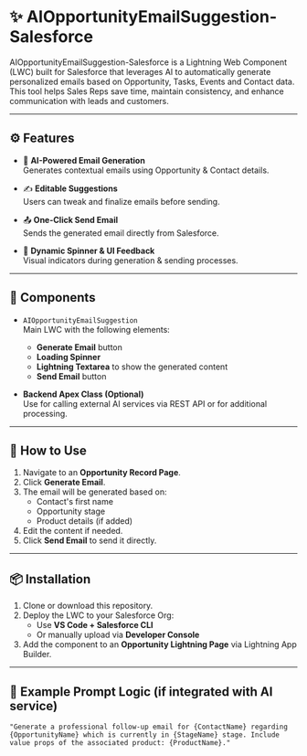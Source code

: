 # ✨ AIOpportunityEmailSuggestion-Salesforce

AIOpportunityEmailSuggestion-Salesforce is a Lightning Web Component (LWC) built for Salesforce that leverages AI to automatically generate personalized emails based on Opportunity, Tasks, Events and Contact data. This tool helps Sales Reps save time, maintain consistency, and enhance communication with leads and customers.

---

## ⚙️ Features

- 🔮 **AI-Powered Email Generation**  
  Generates contextual emails using Opportunity & Contact details.

- ✍️ **Editable Suggestions**  
  Users can tweak and finalize emails before sending.

- 📤 **One-Click Send Email**  
  Sends the generated email directly from Salesforce.

- 🔁 **Dynamic Spinner & UI Feedback**  
  Visual indicators during generation & sending processes.

---

## 🧱 Components

- `AIOpportunityEmailSuggestion`  
  Main LWC with the following elements:
  - **Generate Email** button
  - **Loading Spinner**
  - **Lightning Textarea** to show the generated content
  - **Send Email** button

- **Backend Apex Class (Optional)**  
  Use for calling external AI services via REST API or for additional processing.

---

## 🚀 How to Use

1. Navigate to an **Opportunity Record Page**.
2. Click **Generate Email**.
3. The email will be generated based on:
   - Contact's first name
   - Opportunity stage
   - Product details (if added)
4. Edit the content if needed.
5. Click **Send Email** to send it directly.

---

## 📦 Installation

1. Clone or download this repository.
2. Deploy the LWC to your Salesforce Org:
   - Use **VS Code + Salesforce CLI**
   - Or manually upload via **Developer Console**
3. Add the component to an **Opportunity Lightning Page** via Lightning App Builder.

---

## 🧠 Example Prompt Logic (if integrated with AI service)

```text
"Generate a professional follow-up email for {ContactName} regarding {OpportunityName} which is currently in {StageName} stage. Include value props of the associated product: {ProductName}."
